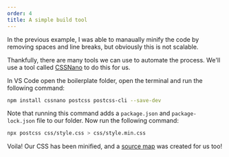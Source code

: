 ```yaml
---
order: 4
title: A simple build tool
---
```


In the previous example, I was able to manaually minify the code by removing spaces and line breaks, but obviously this is not scalable.

Thankfully, there are many tools we can use to automate the process. We'll use a tool called [CSSNano](cssnano.co) to do this for us.

In VS Code open the boilerplate folder, open the terminal and run the following command:

~~~bash
npm install cssnano postcss postcss-cli --save-dev
~~~

Note that running this command adds a `package.json` and `package-lock.json` file to our folder. Now run the following command:

~~~bash
npx postcss css/style.css > css/style.min.css
~~~

Voila! Our CSS has been minified, and a [source map](https://web.dev/source-maps/) was created for us too!
